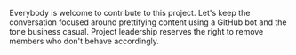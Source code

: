Everybody is welcome to contribute to this project. Let's keep the conversation
focused around prettifying content using a GitHub bot and the tone business
casual. Project leadership reserves the right to remove members who don't behave
accordingly.
